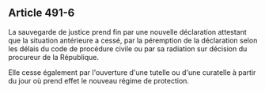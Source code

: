 Article 491-6
----
La sauvegarde de justice prend fin par une nouvelle déclaration attestant que la
situation antérieure a cessé, par la péremption de la déclaration selon les
délais du code de procédure civile ou par sa radiation sur décision du procureur
de la République.

Elle cesse également par l'ouverture d'une tutelle ou d'une curatelle à partir
du jour où prend effet le nouveau régime de protection.

